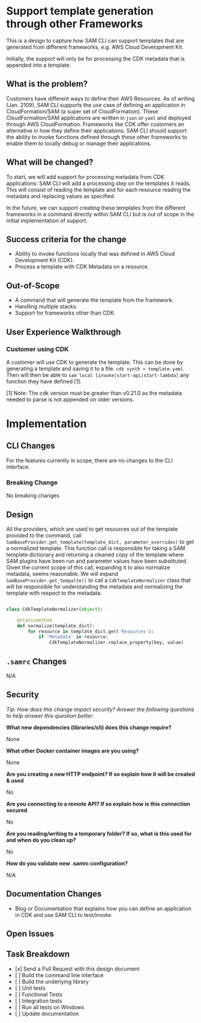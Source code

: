 Support template generation through other Frameworks
====================================================

This is a design to capture how SAM CLI can support templates that are generated 
from different frameworks, e.g. AWS Cloud Development Kit.

Initially, the support will only be for processing the CDK metadata that is appended into a template.

What is the problem?
--------------------

Customers have different ways to define their AWS Resources. As of writing (Jan. 2109),
SAM CLI supports the use case of defining an application in CloudFormation/SAM (a super
set of CloudFormation). These CloudFormation/SAM applications are written in `json` or `yaml`
and deployed through AWS CloudFormation. Frameworks like CDK offer customers an alternative
in how they define their applications. SAM CLI should support the ability to invoke functions 
defined through these other frameworks to enable them to locally debug or manage their 
applications.

What will be changed?
---------------------

To start, we will add support for processing metadata from CDK applications:
SAM CLI will add a processing step on the templates it reads. This will consist of reading
the template and for each resource reading the metadata and replacing values as specified.

In the future, we can support creating these templates from the different frameworks in a command directly within 
SAM CLI but is out of scope in the initial implementation of support.

Success criteria for the change
-------------------------------

* Ability to invoke functions locally that was defined in AWS Cloud Development Kit (CDK).
* Process a template with CDK Metadata on a resource.

Out-of-Scope
------------

* A command that will generate the template from the framework.
* Handling multiple stacks.
* Support for frameworks other than CDK.

User Experience Walkthrough
---------------------------

### Customer using CDK

A customer will use CDK to generate the template. This can be done by generating a template and saving it to a file:
`cdk synth > template.yaml`. Then will then be able to `sam local [invoke|start-api|start-lambda]` any 
function they have defined [1].   


[1] Note: The cdk version must be greater than v0.21.0 as the metadata needed to parse is not appended on older versions. 


Implementation
==============

CLI Changes
-----------

For the features currently in scope, there are no changes to the CLI interface.

### Breaking Change

No breaking changes

Design
------

All the providers, which are used to get resources out of the template provided to the command, call 
`SamBaseProvider.get_template(template_dict, parameter_overrides)` to get a normalized template. This function call is 
responsible for taking a SAM template dictionary and returning a cleaned copy of the template where SAM plugins have 
been run and parameter values have been substituted. Given the current scope of this call, expanding it to also normalize 
metadata, seems reasonable. We will expand `SamBaseProvider.get_tempalte()` to call a `CdkTemplateNormalizer` class
that will be responsible for understanding the metadata and normalizing the template with respect to the metadata. 

```python

class CdkTemplateNormalizer(object):

    @staticmethod
    def normalize(template_dict):
        for resource in template_dict.get('Resources'):
            if 'Metadata' in resource:
                CdkTemplateNormalizer.replace_property(key, value)
```

`.samrc` Changes
----------------

N/A

Security
--------

*Tip: How does this change impact security? Answer the following
questions to help answer this question better:*

**What new dependencies (libraries/cli) does this change require?**

None

**What other Docker container images are you using?**

None

**Are you creating a new HTTP endpoint? If so explain how it will be
created & used**

No

**Are you connecting to a remote API? If so explain how is this
connection secured**

No

**Are you reading/writing to a temporary folder? If so, what is this
used for and when do you clean up?**

No

**How do you validate new .samrc configuration?**

N/A

Documentation Changes
---------------------

* Blog or Documentation that explains how you can define an application in CDK and use SAM CLI to test/invoke

Open Issues
-----------

Task Breakdown
--------------

-   \[x\] Send a Pull Request with this design document
-   \[ \] Build the command line interface
-   \[ \] Build the underlying library
-   \[ \] Unit tests
-   \[ \] Functional Tests
-   \[ \] Integration tests
-   \[ \] Run all tests on Windows
-   \[ \] Update documentation
